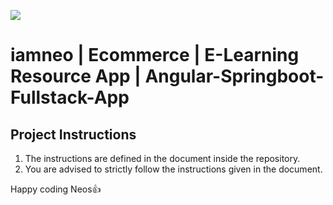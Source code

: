![](https://bn1305files.storage.live.com/y4mzAYxmbIIC_nmvccsxcMxIn078c3vVvo2hjmltqaoRhEtWlZnI3JdbZUICY8PZjRjDjzi6d47a7zaC2NaTN9AaLfskm8L0JfZYbvlVV9x9FK4MITpOUlH2De2JA_E0Cx8wETaL1rGxOma5KhqurIUC9RHIZDz5CTBIExxgZ37CNy0EUsamWWWsrg03qQy3hRe?width=369&height=137&cropmode=none)
# iamneo | Ecommerce | E-Learning Resource App | Angular-Springboot-Fullstack-App

## Project Instructions
1. The instructions are defined in the document inside the repository.
2. You are advised to strictly follow the instructions given in the document.


Happy coding Neos:thumbsup:
